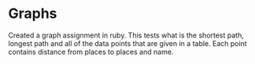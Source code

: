# Graphs
Created a graph assignment in ruby. This tests what is the shortest path, longest path and all of the data points that are given in a table. Each point contains distance from places to places and name.
